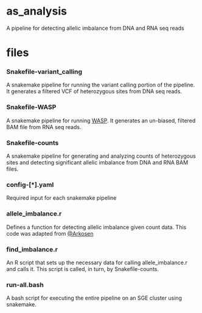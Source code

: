 # as_analysis
A pipeline for detecting allelic imbalance from DNA and RNA seq reads

# files
### Snakefile-variant_calling
A snakemake pipeline for running the variant calling portion of the pipeline. It generates a filtered VCF of heterozygous sites from DNA seq reads.

### Snakefile-WASP
A snakemake pipeline for running [WASP](https://github.com/bmvdgeijn/WASP). It generates an un-biased, filtered BAM file from RNA seq reads.

### Snakefile-counts
A snakemake pipeline for generating and analyzing counts of heterozygous sites and detecting significant allelic imbalance from DNA and RNA BAM files.

### config-[*].yaml
Required input for each snakemake pipeline

### allele_imbalance.r
Defines a function for detecting allelic imbalance given count data. This code was adapted from [@Arkosen](https://github.com/Arkosen/Detecting-structural-variants-/blob/master/allele_imbalance.r)

### find_imbalance.r
An R script that sets up the necessary data for calling allele_imbalance.r and calls it. This script is called, in turn, by Snakefile-counts.

### run-all.bash
A bash script for executing the entire pipeline on an SGE cluster using snakemake.

